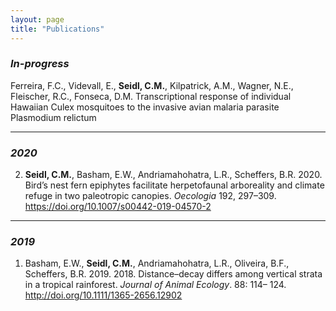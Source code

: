 ```yaml
---
layout: page
title: "Publications"
---
```

### *In-progress*

Ferreira, F.C., Videvall, E., **Seidl, C.M.**, Kilpatrick, A.M., Wagner, N.E., Fleischer, R.C., Fonseca, D.M. Transcriptional response of individual Hawaiian Culex mosquitoes to the invasive avian malaria parasite Plasmodium relictum

----
### *2020*

2. **Seidl, C.M.**, Basham, E.W., Andriamahohatra, L.R., Scheffers, B.R. 2020. Bird’s nest fern epiphytes facilitate herpetofaunal arboreality and climate refuge in two paleotropic canopies. *Oecologia* 192, 297–309. https://doi.org/10.1007/s00442-019-04570-2 

----
### *2019*

1. Basham, E.W., **Seidl, C.M.**, Andriamahohatra, L.R., Oliveira, B.F., Scheffers, B.R. 2019.  2018. Distance–decay differs among vertical strata in a tropical rainforest. *Journal of Animal Ecology*. 88: 114– 124. http://doi.org/10.1111/1365-2656.12902 
